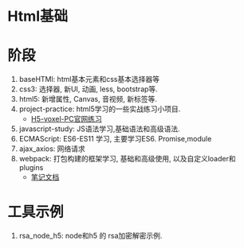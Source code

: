 # Html基础
# 阶段
1. baseHTMl: html基本元素和css基本选择器等
2. css3: 选择器, 新UI, 动画, less, bootstrap等.
3. html5: 新增属性, Canvas, 音视频, 新标签等. 
4. project-practice: html5学习的一些实战练习小项目. 
   * [H5-voxel-PC官网练习](https://zhangdongsheng2.github.io/html-learning/project-practice/pc-home-1/)
5. javascript-study: JS语法学习,基础语法和高级语法. 
6. ECMAScript: ES6-ES11 学习, 主要学习ES6. Promise,module
7. ajax_axios: 网络请求
8. webpack: 打包构建的框架学习, 基础和高级使用, 以及自定义loader和plugins 
   * [笔记文档](https://zhangdongsheng2.github.io/html-learning/webpack/webpack_docs/pages)



# 工具示例
1. rsa_node_h5: node和h5 的 rsa加密解密示例. 




